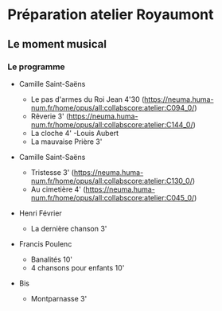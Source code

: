 # Préparation atelier Royaumont

## Le moment musical

### Le programme

  - Camille Saint-Saëns
      - Le pas d'armes du Roi Jean 4'30 (https://neuma.huma-num.fr/home/opus/all:collabscore:atelier:C094_0/)
      - Rêverie 3' (https://neuma.huma-num.fr/home/opus/all:collabscore:atelier:C144_0/)
      - La cloche 4'
  -Louis Aubert 
      - La mauvaise Prière 3' 

  - Camille Saint-Saëns
      - Tristesse 3' (https://neuma.huma-num.fr/home/opus/all:collabscore:atelier:C130_0/)
      - Au cimetière 4' (https://neuma.huma-num.fr/home/opus/all:collabscore:atelier:C045_0/)

  - Henri Février
     - La dernière chanson 3'

  - Francis Poulenc 
     - Banalités 10'
     - 4 chansons pour enfants 10'

  - Bis
     - Montparnasse 3'
  

